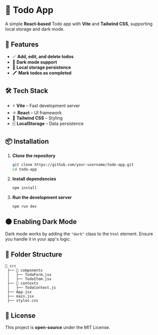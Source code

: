 # 📝 Todo App  

A simple **React-based** Todo app with **Vite** and **Tailwind CSS**, supporting local storage and dark mode.  

## 🚀 Features  
- ✅ **Add, edit, and delete todos**  
- 🎨 **Dark mode support**  
- 🔄 **Local storage persistence**  
- 🖍️ **Mark todos as completed**  

## 🛠 Tech Stack  
- ⚡ **Vite** – Fast development server  
- ⚛️ **React** – UI framework  
- 🎨 **Tailwind CSS** – Styling  
- 🗄️ **LocalStorage** – Data persistence  

## 📦 Installation  
1. **Clone the repository**  
   ```sh
   git clone https://github.com/your-username/todo-app.git
   cd todo-app
   ```  
2. **Install dependencies**  
   ```sh
   npm install
   ```  
3. **Run the development server**  
   ```sh
   npm run dev
   ```  

## 🌑 Enabling Dark Mode  
Dark mode works by adding the `"dark"` class to the `html` element. Ensure you handle it in your app's logic.  

## 🎯 Folder Structure  
```
📂 src  
 ├── 📂 components  
 │   ├── TodoForm.jsx  
 │   ├── TodoItem.jsx  
 ├── 📂 contexts  
 │   ├── TodoContext.js  
 ├── App.jsx  
 ├── main.jsx  
 ├── styles.css  
```

## 📜 License  
This project is **open-source** under the MIT License.  
